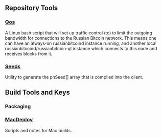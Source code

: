 Repository Tools
---------------------

### [Qos](/contrib/qos) ###

A Linux bash script that will set up traffic control (tc) to limit the outgoing bandwidth for connections to the Russian Bitcoin network. This means one can have an always-on russianbitcoind instance running, and another local russianbitcoind/russianbitcoin-qt instance which connects to this node and receives blocks from it.

### [Seeds](/contrib/seeds) ###
Utility to generate the pnSeed[] array that is compiled into the client.

Build Tools and Keys
---------------------

### Packaging ###

### [MacDeploy](/contrib/macdeploy) ###
Scripts and notes for Mac builds.
